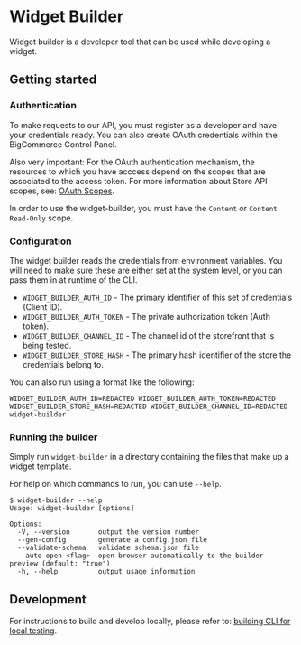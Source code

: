 # Widget Builder
Widget builder is a developer tool that can be used while developing a widget.

## Getting started
### Authentication
To make requests to our API, you must register as a developer and have your credentials ready. You can also create OAuth credentials within the BigCommerce Control Panel.

Also very important: For the OAuth authentication mechanism, the resources to which you have acccess depend on the scopes that are associated to the access token. For more information about Store API scopes, see: [OAuth Scopes](https://developer.bigcommerce.com/api/scopes).

In order to use the widget-builder, you must have the `Content` or `Content Read-Only` scope.

### Configuration
The widget builder reads the credentials from environment variables. You will need to make sure these are either set at the system level, or you can pass them in at runtime of the CLI.

- `WIDGET_BUILDER_AUTH_ID` - The primary identifier of this set of credentials (Client ID).
- `WIDGET_BUILDER_AUTH_TOKEN` - The private authorization token (Auth token).
- `WIDGET_BUILDER_CHANNEL_ID` - The channel id of the storefront that is being tested.
- `WIDGET_BUILDER_STORE_HASH` - The primary hash identifier of the store the credentials belong to.

You can also run using a format like the following:

```
WIDGET_BUILDER_AUTH_ID=REDACTED WIDGET_BUILDER_AUTH_TOKEN=REDACTED WIDGET_BUILDER_STORE_HASH=REDACTED WIDGET_BUILDER_CHANNEL_ID=REDACTED widget-builder
```

### Running the builder
Simply run `widget-builder` in a directory containing the files that make up a widget template.

For help on which commands to run, you can use `--help`.

```
$ widget-builder --help
Usage: widget-builder [options]

Options:
  -V, --version       output the version number
  --gen-config        generate a config.json file
  --validate-schema   validate schema.json file
  --auto-open <flag>  open browser automatically to the builder preview (default: "true")
  -h, --help          output usage information
```

## Development
For instructions to build and develop locally, please refer to: [building CLI for local testing](https://github.com/bigcommerce/widget-builder/wiki/Building-CLI-for-local-testing).
